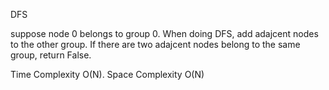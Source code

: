 DFS

suppose node 0 belongs to group 0. When doing DFS, add adajcent nodes to the other group.
If there are two adajcent nodes belong to the same group, return False. 

Time Complexity O(N). Space Complexity O(N)